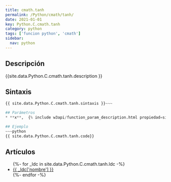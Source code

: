 ```yaml
---
title: cmath.tanh
permalink: /Python/cmath/tanh/
date: 2021-01-01
key: Python.C.cmath.tanh
category: python
tags: ['funcion python', 'cmath']
sidebar: 
  nav: python
---
```


## Descripción
{{site.data.Python.C.cmath.tanh.description }}

## Sintaxis
~~~python
{{ site.data.Python.C.cmath.tanh.sintaxis }}~~~

## Parámetros
* **x**,  {% include w3api/function_param_description.html propiedad=site.data.Python.C.cmath.tanh valor="x" %}

## Ejemplo
~~~python
{{ site.data.Python.C.cmath.tanh.code}}
~~~

## Artículos
<ul>
{%- for _ldc in site.data.Python.C.cmath.tanh.ldc -%}
   <li>
       <a href="{{_ldc['url'] }}">{{ _ldc['nombre'] }}</a>
   </li>
{%- endfor -%}
</ul>
